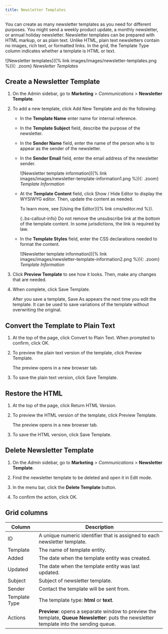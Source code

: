 ```yaml
---
title: Newsletter Templates
---
```


You can create as many newsletter templates as you need for different purposes. You might send a weekly product update, a monthly newsletter, or annual holiday newsletter. Newsletter templates can be prepared with HTML markup, or as plain text. Unlike HTML, plain text newsletters contain no images, rich text, or formatted links. In the grid, the Template Type column indicates whether a template is HTML or text.

![Newsletter templates]({% link images/images/newsletter-templates.png %}){: .zoom}
_Newsletter Templates_

## Create a Newsletter Template

1. On the Admin sidebar, go to **Marketing** > _Communications_ > **Newsletter Template**.

1. To add a new template, click <span class="btn">Add New Template</span> and do the following:

    - In the **Template Name** enter name for internal reference.

    - In the **Template Subject** field, describe the purpose of the newsletter.

    - In the **Sender Name** field, enter the name of the person who is to appear as the sender of the newsletter.

    - In the **Sender Email** field, enter the email address of the newsletter sender.

        ![Newsletter template information]({% link images/images/newsletter-template-information1.png %}){: .zoom}
        _Template Information_

    - At the **Template Content** field, click <span class="btn">Show / Hide Editor</span> to display the WYSIWYG editor. Then, update the content as needed.

      To learn more, see [Using the Editor]({% link cms/editor.md %}).

        {:.bs-callout-info}
        Do not remove the unsubscribe link at the bottom of the template content. In some jurisdictions, the link is required by law.

    - In the **Template Styles** field, enter the CSS declarations needed to format the content.

        ![Newsletter template information]({% link images/images/newsletter-template-information2.png %}){: .zoom}
        _Template Information_

1. Click **Preview Template** to see how it looks. Then, make any changes that are needed.

1. When complete, click <span class="btn">Save Template</span>.

    After you save a template, <span class="btn">Save As</span> appears the next time you edit the template. It can be used to save variations of the template without overwriting the original.

## Convert the Template to Plain Text

1. At the top of the page, click <span class="btn">Convert to Plain Text</span>. When prompted to confirm, click <span class="btn">OK</span>.

1. To preview the plain text version of the template, click <span class="btn">Preview Template</span>.

   The preview opens in a new browser tab.

1. To save the plain text version, click <span class="btn">Save Template</span>.

## Restore the HTML

1. At the top of the page, click <span class="btn">Return HTML Version</span>.  

1. To preview the HTML version of the template, click <span class="btn">Preview Template</span>.

    The preview opens in a new browser tab.

1. To save the HTML version, click <span class="btn">Save Template</span>.

## Delete Newsletter Template

1. On the _Admin_ sidebar, go to **Marketing** > _Communications_ > **Newsletter Template**.

1. Find the newsletter template to be deleted and open it in Edit mode.

1. In the menu bar, click the **Delete Template** button.

1. To confirm the action, click <span class="btn">OK</span>.

## Grid columns

|Column|Description|
|--- |--- |
|ID|A unique numeric identifier that is assigned to each newsletter template.|
|Template|The name of template entity.|
|Added|The date when the template entity was created.|
|Updated|The date when the template entity was last updated.|
|Subject|Subject of newsletter template.|
|Sender|Contact the template will be sent from.|
|Template Type|The template type: **html** or **text**.|
|Actions|**Preview**: opens a separate window to preview the template, **Queue Newsletter**: puts the newsletter template into the sending queue.|
